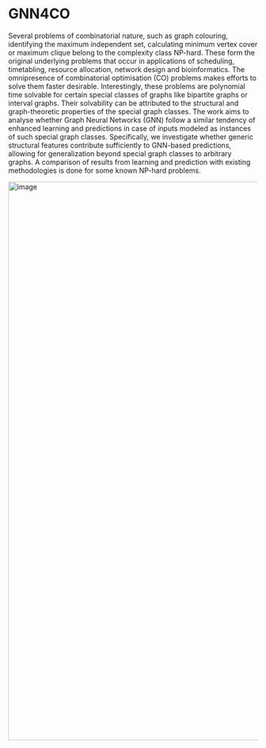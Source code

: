 # GNN4CO
Several problems of combinatorial nature, such as graph colouring, identifying the maximum independent set, calculating minimum vertex cover or maximum clique belong to the complexity class NP-hard. These form the original underlying problems that occur in applications of scheduling, timetabling, resource allocation, network design and bioinformatics. The omnipresence of combinatorial optimisation (CO) problems makes efforts to solve them faster desirable. Interestingly, these problems are polynomial time solvable for certain special classes of graphs like bipartite graphs or interval graphs. Their solvability can be attributed to the structural and graph-theoretic properties of the special graph classes. The work aims to analyse whether Graph Neural Networks (GNN) follow a similar tendency of enhanced learning and predictions in case of inputs modeled as instances of such special graph classes. Specifically, we investigate whether generic structural features contribute sufficiently to GNN-based predictions, allowing for generalization beyond special graph classes to arbitrary graphs. A comparison of results from learning and prediction with existing methodologies is done for some known NP-hard problems.

<img width="1585" height="1128" alt="image" src="https://github.com/user-attachments/assets/f7c4302d-0a80-4282-86c3-adb36f3a88b3" />
